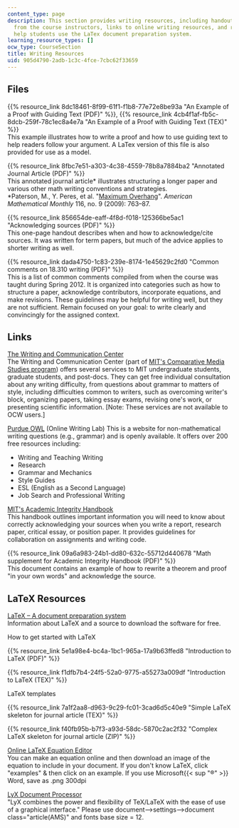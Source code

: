 ```yaml
---
content_type: page
description: This section provides writing resources, including handouts with guidelines
  from the course instructors, links to online writing resources, and resources to
  help students use the LaTex document preparation system.
learning_resource_types: []
ocw_type: CourseSection
title: Writing Resources
uid: 905d4790-2adb-1c3c-4fce-7cbc62f33659
---
```


Files
-----

{{% resource_link 8dc18461-8f99-61f1-f1b8-77e72e8be93a "An Example of a Proof with Guiding Text (PDF)" %}}, {{% resource_link 4cb4f1af-fb5c-8dcb-259f-78c1ec8a4e7a "An Example of a Proof with Guiding Text (TEX)" %}}  
This example illustrates how to write a proof and how to use guiding text to help readers follow your argument. A LaTex version of this file is also provided for use as a model.

{{% resource_link 8fbc7e51-a303-4c38-4559-78b8a7884ba2 "Annotated Journal Article (PDF)" %}}  
This annotated journal article\* illustrates structuring a longer paper and various other math writing conventions and strategies.  
\*Paterson, M., Y. Peres, et al. "[Maximum Overhang](http://www.maa.org/programs/maa-awards/writing-awards/maximum-overhang)". _American Mathematical Monthly_ 116, no. 9 (2009): 763–87.

{{% resource_link 856654de-eaff-4f8d-f018-125366be5ac1 "Acknowledging sources (PDF)" %}}  
This one-page handout describes when and how to acknowledge/cite sources. It was written for term papers, but much of the advice applies to shorter writing as well.

{{% resource_link dada4750-1c83-239e-8174-1e45629c2fd0 "Common comments on 18.310 writing (PDF)" %}}  
This is a list of common comments compiled from when the course was taught during Spring 2012. It is organized into categories such as how to structure a paper, acknowledge contributors, incorporate equations, and make revisions. These guidelines may be helpful for writing well, but they are not sufficient. Remain focused on your goal: to write clearly and convincingly for the assigned context.

Links
-----

[The Writing and Communication Center](http://cmsw.mit.edu/writing-and-communication-center/)  
The Writing and Communication Center (part of [MIT's Comparative Media Studies program](/courses/comparative-media-studies/)) offers several services to MIT undergraduate students, graduate students, and post-docs. They can get free individual consultation about any writing difficulty, from questions about grammar to matters of style, including difficulties common to writers, such as overcoming writer's block, organizing papers, taking essay exams, revising one's work, or presenting scientific information. \[Note: These services are not available to OCW users.\]

[Purdue OWL](http://owl.english.purdue.edu/) (Online Writing Lab) This is a website for non-mathematical writing questions (e.g., grammar) and is openly available. It offers over 200 free resources including:

*   Writing and Teaching Writing
*   Research
*   Grammar and Mechanics
*   Style Guides
*   ESL (English as a Second Language)
*   Job Search and Professional Writing

[MIT's Academic Integrity Handbook](http://integrity.mit.edu/)  
This handbook outlines important information you will need to know about correctly acknowledging your sources when you write a report, research paper, critical essay, or position paper. It provides guidelines for collaboration on assignments and writing code.

{{% resource_link 09a6a983-24b1-dd80-632c-55712d440678 "Math supplement for Academic Integrity Handbook (PDF)" %}}  
This document contains an example of how to rewrite a theorem and proof "in your own words" and acknowledge the source.

LaTeX Resources
---------------

[LaTeX – A document preparation system](http://www.latex-project.org/)  
Information about LaTeX and a source to download the software for free.

How to get started with LaTeX

{{% resource_link 5e1a98e4-bc4a-1bc1-965a-17a9b63ffed8 "Introduction to LaTeX (PDF)" %}}

{{% resource_link f1dfb7b4-24f5-52a0-9775-a55273a009df "Introduction to LaTeX (TEX)" %}}

LaTeX templates

{{% resource_link 7a1f2aa8-d963-9c29-fc01-3cad6d5c40e9 "Simple LaTeX skeleton for journal article (TEX)" %}}

{{% resource_link f40fb95b-b7f3-a93d-58dc-5870c2ac2f32 "Complex LaTeX skeleton for journal article (ZIP)" %}}

[Online LaTeX Equation Editor](http://www.codecogs.com/latex/eqneditor.php)  
You can make an equation online and then download an image of the equation to include in your document. If you don't know LaTeX, click "examples" & then click on an example. If you use Microsoft{{< sup "®" >}} Word, save as .png 300dpi

[LyX Document Processor](http://www.lyx.org/)  
"LyX combines the power and flexibility of TeX/LaTeX with the ease of use of a graphical interface." Please use document-->settings-->document class="article(AMS)" and fonts base size = 12.